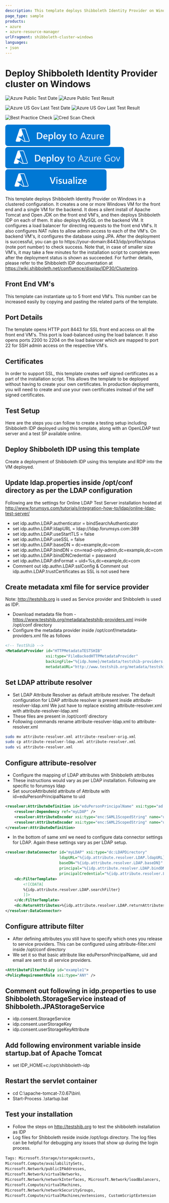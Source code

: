 ```yaml
---
description: This template deploys Shibboleth Identity Provider on Windows in a clustered configuration. After the deployment is successful, you can go to https&#58;//your-domain&#58;8443/idp/profile/status (note port number) to check success.
page_type: sample
products:
- azure
- azure-resource-manager
urlFragment: shibboleth-cluster-windows
languages:
- json
---
```

# Deploy Shibboleth Identity Provider cluster on Windows

![Azure Public Test Date](https://azurequickstartsservice.blob.core.windows.net/badges/application-workloads/shibboleth/shibboleth-cluster-windows/PublicLastTestDate.svg)
![Azure Public Test Result](https://azurequickstartsservice.blob.core.windows.net/badges/application-workloads/shibboleth/shibboleth-cluster-windows/PublicDeployment.svg)

![Azure US Gov Last Test Date](https://azurequickstartsservice.blob.core.windows.net/badges/application-workloads/shibboleth/shibboleth-cluster-windows/FairfaxLastTestDate.svg)
![Azure US Gov Last Test Result](https://azurequickstartsservice.blob.core.windows.net/badges/application-workloads/shibboleth/shibboleth-cluster-windows/FairfaxDeployment.svg)

![Best Practice Check](https://azurequickstartsservice.blob.core.windows.net/badges/application-workloads/shibboleth/shibboleth-cluster-windows/BestPracticeResult.svg)
![Cred Scan Check](https://azurequickstartsservice.blob.core.windows.net/badges/application-workloads/shibboleth/shibboleth-cluster-windows/CredScanResult.svg)

[![Deploy To Azure](https://raw.githubusercontent.com/Azure/azure-quickstart-templates/master/1-CONTRIBUTION-GUIDE/images/deploytoazure.svg?sanitize=true)](https://portal.azure.com/#create/Microsoft.Template/uri/https%3A%2F%2Fraw.githubusercontent.com%2FAzure%2Fazure-quickstart-templates%2Fmaster%2Fapplication-workloads%2Fshibboleth%2Fshibboleth-cluster-windows%2Fazuredeploy.json)
[![Deploy To Azure US Gov](https://raw.githubusercontent.com/Azure/azure-quickstart-templates/master/1-CONTRIBUTION-GUIDE/images/deploytoazuregov.svg?sanitize=true)](https://portal.azure.us/#create/Microsoft.Template/uri/https%3A%2F%2Fraw.githubusercontent.com%2FAzure%2Fazure-quickstart-templates%2Fmaster%2Fapplication-workloads%2Fshibboleth%2Fshibboleth-cluster-windows%2Fazuredeploy.json)
[![Visualize](https://raw.githubusercontent.com/Azure/azure-quickstart-templates/master/1-CONTRIBUTION-GUIDE/images/visualizebutton.svg?sanitize=true)](http://armviz.io/#/?load=https%3A%2F%2Fraw.githubusercontent.com%2FAzure%2Fazure-quickstart-templates%2Fmaster%2Fapplication-workloads%2Fshibboleth%2Fshibboleth-cluster-windows%2Fazuredeploy.json)

This template deploys Shibboleth Identity Provider on Windows in a clustered configuration. It creates a one or more Windows VM for the front end and a single VM for the backend. It does a silent install of Apache Tomcat and Open JDK on the front end VM's, and then deploys Shibboleth IDP on each of them. It also deploys MySQL on the backend VM.  It configures a load balancer for directing requests to the front end VM's. It also configures NAT rules to allow admin access to each of the VM's. On backend VM's, it configures the database using JPA. After the deployment is successful, you can go to https://your-domain:8443/idp/profile/status (note port number) to check success. Note that, in case of smaller size VM's, it may take a few minutes for the installation script to complete even after the deployment status is shown as succeeded. For further details, please refer to the Shibboleth IDP documentation at https://wiki.shibboleth.net/confluence/display/IDP30/Clustering.

## Front End VM's

This template can instantiate up to 5 front end VM's. This number can be increased easily by copying and pasting the related parts of the template.

## Port Details

The template opens HTTP port 8443 for SSL front end access on all the front end VM's. This port is load-balanced using the load balancer.
It also opens ports 2200 to 2204 on the load balancer which are mapped to port 22 for SSH admin access on the respective VM's.

## Certificates

In order to support SSL, this template creates self signed certificates as a part of the installation script. This allows the template to be deployed without having to create your own certificates. In production deployments, you will need to create and use your own certificates instead of the self signed certificates.

## Test Setup

Here are the steps you can follow to create a testing setup including Shibboleth IDP deployed using this template, along with an OpenLDAP test server and a test SP available online.

## Deploy Shibboleth IDP using this template

Create a deployment of Shibboleth IDP using this template and RDP into the VM deployed.

## Update ldap.properties inside /opt/conf directory as per the LDAP configuration

Following are the settings for Online LDAP Test Server installation hosted at http://www.forumsys.com/tutorials/integration-how-to/ldap/online-ldap-test-server/

- set idp.authn.LDAP.authenticator = bindSearchAuthenticator
- set idp.authn.LDAP.ldapURL = ldap://ldap.forumsys.com:389
- set idp.authn.LDAP.useStartTLS = false
- set idp.authn.LDAP.useSSL = false
- set idp.authn.LDAP.baseDN = dc=example,dc=com
- set idp.authn.LDAP.bindDN = cn=read-only-admin,dc=example,dc=com
- set idp.authn.LDAP.bindDNCredential = password
- set idp.authn.LDAP.dnFormat = uid=%s,dc=example,dc=com
- Comment out idp.authn.LDAP.sslConfig & Comment out idp.authn.LDAP.trustCertificates as SSL is not used here

## Create metadata xml file for service provider

Note: http://testshib.org is used as Service provider and Shibboleth is used as IDP.

- Download metadata file from - https://www.testshib.org/metadata/testshib-providers.xml inside /opt/conf directory
- Configure the metadata provider inside /opt/conf/metadata-providers.xml file as follows

```xml
<!-- TestShib -->
<MetadataProvider id="HTTPMetadataTESTSHIB"
                  xsi:type="FileBackedHTTPMetadataProvider"
                  backingFile="%{idp.home}/metadata/testshib-providers.xml"
                  metadataURL="http://www.testshib.org/metadata/testshib-providers.xml"/>
```

## Set LDAP attribute resolver

- Set LDAP Attribute Resolver as default attribute resolver. The default configuration for LDAP attribute resolver is present inside attribute-resolver-ldap.xml  We just have to replace existing attribute-resolver.xml with attribute-resolver-ldap.xml
- These files are present in /opt/conf/ directory
- Following commands rename attribute-resolver-ldap.xml to attribute-resolver.xml

```bash
sudo mv attribute-resolver.xml attribute-resolver-orig.xml
sudo cp attribute-resolver-ldap.xml attribute-resolver.xml
sudo vi attribute-resolver.xml
```

## Configure attribute-resolver

- Configure the mapping of LDAP attributes with Shibboleth attributes
- These instructions would vary as per LDAP installation. Following are specific to forumsys ldap
- Set sourceAttributeId attribute of Attribute with id=eduPersonPrincipalName to uid

```xml
<resolver:AttributeDefinition id="eduPersonPrincipalName" xsi:type="ad:Prescoped" sourceAttributeID="uid">
    <resolver:Dependency ref="myLDAP" />
    <resolver:AttributeEncoder xsi:type="enc:SAML1ScopedString" name="urn:mace:dir:attribute-def:eduPersonPrincipalName" encodeType="false" />
    <resolver:AttributeEncoder xsi:type="enc:SAML2ScopedString" name="urn:oid:1.3.6.1.4.1.5923.1.1.1.6" friendlyName="eduPersonPrincipalName" encodeType="false" />
</resolver:AttributeDefinition>
```

- In the bottom of same xml we need to configure data connector settings for LDAP. Again these settings vary as per LDAP setup.

```xml
<resolver:DataConnector id="myLDAP" xsi:type="dc:LDAPDirectory"
                        ldapURL="%{idp.attribute.resolver.LDAP.ldapURL}"
                        baseDN="%{idp.attribute.resolver.LDAP.baseDN}"
                        principal="%{idp.attribute.resolver.LDAP.bindDN}"
                        principalCredential="%{idp.attribute.resolver.LDAP.bindDNCredential}">
    <dc:FilterTemplate>
        <![CDATA[
        %{idp.attribute.resolver.LDAP.searchFilter}
        ]]>
    </dc:FilterTemplate>
    <dc:ReturnAttributes>%{idp.attribute.resolver.LDAP.returnAttributes}</dc:ReturnAttributes>
</resolver:DataConnector>
```

## Configure attribute filter

- After defining attributes you still have to specify which ones you release to service providers. This can be configured using attribute-filter.xml inside /opt/conf directory
- We set it so that basic attribute like eduPersonPrincipalName, uid and email are sent to all service providers.

```xml
<AttributeFilterPolicy id="example1">
<PolicyRequirementRule xsi:type="ANY" />
```

## Comment out following in idp.properties to use Shibboleth.StorageService instead of Shibboleth.JPAStorageService

- idp.consent.StorageService
- idp.consent.userStorageKey
- idp.consent.userStorageKeyAttribute

## Add following environment variable inside startup.bat of Apache Tomcat

- set IDP_HOME=c:/opt/shibboleth-idp

## Restart the servlet container

- cd C:\apache-tomcat-7.0.67\bin\
- Start-Process .\startup.bat

## Test your installation

- Follow the steps on http://testshib.org to test the shibboleth installation as IDP
- Log files for Shibboleth reside inside /opt/logs directory. The log files can be helpful for debugging any issues that show up during the login process.

`Tags: Microsoft.Storage/storageAccounts, Microsoft.Compute/availabilitySets, Microsoft.Network/publicIPAddresses, Microsoft.Network/virtualNetworks, Microsoft.Network/networkInterfaces, Microsoft.Network/loadBalancers, Microsoft.Compute/virtualMachines, Microsoft.Network/networkSecurityGroups, Microsoft.Compute/virtualMachines/extensions, CustomScriptExtension`
